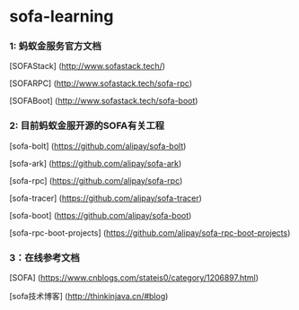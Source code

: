 #                                      sofa-learning


### 1: 蚂蚁金服务官方文档
[SOFAStack]     (http://www.sofastack.tech/)

[SOFARPC]       (http://www.sofastack.tech/sofa-rpc)

[SOFABoot]      (http://www.sofastack.tech/sofa-boot)

### 2: 目前蚂蚁金服开源的SOFA有关工程
[sofa-bolt]     (https://github.com/alipay/sofa-bolt)

[sofa-ark]      (https://github.com/alipay/sofa-ark)

[sofa-rpc]      (https://github.com/alipay/sofa-rpc)

[sofa-tracer]   (https://github.com/alipay/sofa-tracer)

[sofa-boot]     (https://github.com/alipay/sofa-boot)

[sofa-rpc-boot-projects] (https://github.com/alipay/sofa-rpc-boot-projects)

### 3：在线参考文档
[SOFA] (https://www.cnblogs.com/stateis0/category/1206897.html)

[sofa技术博客]  (http://thinkinjava.cn/#blog)